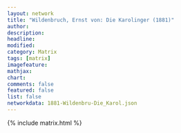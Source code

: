```yaml
---
layout: network
title: "Wildenbruch, Ernst von: Die Karolinger (1881)"
author:
description:
headline:
modified:
category: Matrix
tags: [matrix]
imagefeature: 
mathjax: 
chart: 
comments: false
featured: false
list: false
networkdata: 1881-Wildenbru-Die_Karol.json
---
```

{% include matrix.html %}
